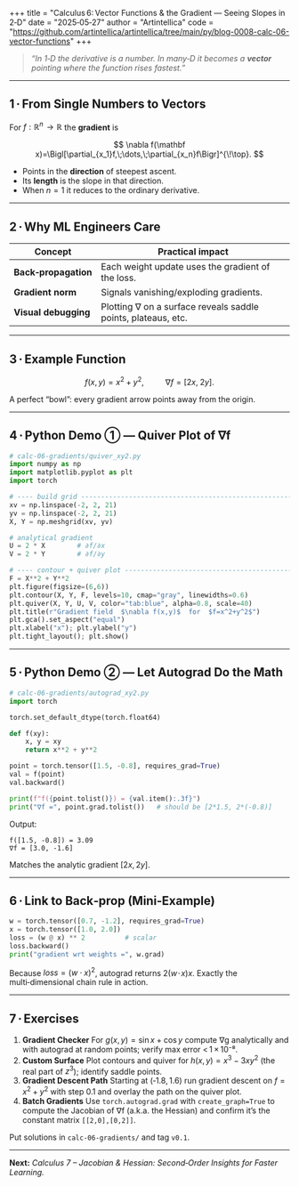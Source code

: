 +++
title = "Calculus 6: Vector Functions & the Gradient — Seeing Slopes in 2‑D"
date  = "2025‑05‑27"
author = "Artintellica"
code = "https://github.com/artintellica/artintellica/tree/main/py/blog-0008-calc-06-vector-functions"
+++

> _“In 1‑D the derivative is a number. In many‑D it becomes a **vector**
> pointing where the function rises fastest.”_

---

## 1 · From Single Numbers to Vectors

For $f:\mathbb R^{n}\!\to\mathbb R$ the **gradient** is

$$
\nabla f(\mathbf x)=\Bigl[\partial_{x_1}f,\;\dots,\;\partial_{x_n}f\Bigr]^{\!\top}.
$$

- Points in the **direction** of steepest ascent.
- Its **length** is the slope in that direction.
- When $n=1$ it reduces to the ordinary derivative.

---

## 2 · Why ML Engineers Care

| Concept              | Practical impact                                              |
| -------------------- | ------------------------------------------------------------- |
| **Back‑propagation** | Each weight update uses the gradient of the loss.             |
| **Gradient norm**    | Signals vanishing/exploding gradients.                        |
| **Visual debugging** | Plotting ∇ on a surface reveals saddle points, plateaus, etc. |

---

## 3 · Example Function

$$
f(x,y)=x^{2}+y^{2},
\qquad\;\;
\nabla f = [2x,\;2y].
$$

A perfect “bowl”: every gradient arrow points away from the origin.

---

## 4 · Python Demo ① — Quiver Plot of ∇f

```python
# calc-06-gradients/quiver_xy2.py
import numpy as np
import matplotlib.pyplot as plt
import torch

# ---- build grid -------------------------------------------------------
xv = np.linspace(-2, 2, 21)
yv = np.linspace(-2, 2, 21)
X, Y = np.meshgrid(xv, yv)

# analytical gradient
U = 2 * X        # ∂f/∂x
V = 2 * Y        # ∂f/∂y

# ---- contour + quiver plot -------------------------------------------
F = X**2 + Y**2
plt.figure(figsize=(6,6))
plt.contour(X, Y, F, levels=10, cmap="gray", linewidths=0.6)
plt.quiver(X, Y, U, V, color="tab:blue", alpha=0.8, scale=40)
plt.title(r"Gradient field  $\nabla f(x,y)$  for  $f=x^2+y^2$")
plt.gca().set_aspect("equal")
plt.xlabel("x"); plt.ylabel("y")
plt.tight_layout(); plt.show()
```

---

## 5 · Python Demo ② — Let Autograd Do the Math

```python
# calc-06-gradients/autograd_xy2.py
import torch

torch.set_default_dtype(torch.float64)

def f(xy):
    x, y = xy
    return x**2 + y**2

point = torch.tensor([1.5, -0.8], requires_grad=True)
val = f(point)
val.backward()

print(f"f({point.tolist()}) = {val.item():.3f}")
print("∇f =", point.grad.tolist())   # should be [2*1.5, 2*(-0.8)]
```

Output:

```
f([1.5, -0.8]) = 3.09
∇f = [3.0, -1.6]
```

Matches the analytic gradient $[2x,2y]$.

---

## 6 · Link to Back‑prop (Mini‑Example)

```python
w = torch.tensor([0.7, -1.2], requires_grad=True)
x = torch.tensor([1.0, 2.0])
loss = (w @ x) ** 2          # scalar
loss.backward()
print("gradient wrt weights =", w.grad)
```

Because $loss = (w\cdot x)^2$, autograd returns $2(w\!\cdot\!x)x$. Exactly the
multi‑dimensional chain rule in action.

---

## 7 · Exercises

1. **Gradient Checker** For $g(x,y)=\sin x + \cos y$ compute ∇g analytically and
   with autograd at random points; verify max error < 1 × 10⁻⁸.
2. **Custom Surface** Plot contours and quiver for $h(x,y)=x^3-3xy^2$ (the real
   part of $z^3$); identify saddle points.
3. **Gradient Descent Path** Starting at (‑1.8, 1.6) run gradient descent on
   $f=x^2+y^2$ with step 0.1 and overlay the path on the quiver plot.
4. **Batch Gradients** Use `torch.autograd.grad` with `create_graph=True` to
   compute the Jacobian of ∇f (a.k.a. the Hessian) and confirm it’s the constant
   matrix `[[2,0],[0,2]]`.

Put solutions in `calc-06-gradients/` and tag `v0.1`.

---

**Next:** _Calculus 7 – Jacobian & Hessian: Second‑Order Insights for Faster
Learning._
